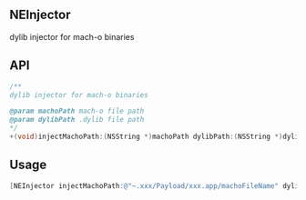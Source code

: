 ## NEInjector
dylib injector for mach-o binaries

## API
```objective-c
/**
dylib injector for mach-o binaries

@param machoPath mach-o file path
@param dylibPath .dylib file path
*/
+(void)injectMachoPath:(NSString *)machoPath dylibPath:(NSString *)dylibPath;
```


## Usage
```objective-c
[NEInjector injectMachoPath:@"~.xxx/Payload/xxx.app/machoFileName" dylibPath:@"~.xxx/Payload/xxx.app/xxxx.dylib"];
```
